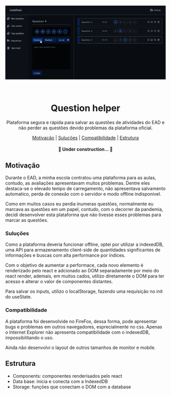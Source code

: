 ![Demonstration](public/question-helper.gif)

<br />

<h1 align="center">Question helper</h1>
<p align="center">Plataforma segura e rápida para salvar as questões de atividades do EAD e não perder as questões devido problemas da plataforma oficial.</p>

<p align="center">
 <a href="#motivacao">Motivação</a> |
 <a href="#solucoes">Suluções</a> |
 <a href="#compatibilidade">Compatibilidade</a> |
 <a href="#estrutura">Estrutura</a>
</p>

<h4 align="center"> 
	🚧  Under construction...  🚧
</h4>


<div id="motivacao" />

## Motivação

Durante o EAD, a minha escola contratou uma plataforma para as aulas, contudo, as avaliações apresentavam muitos problemas. Dentre eles destaca-se o elevado tempo de carregamento, não apresentava salvamento automatico, perda de conexão com o servidor e modo offline indisponível.

Como em muitos casos eu perdia inumeras questões, normalmente eu marcava as questões em um papel, contudo, com o decorrer da pandemia, decidi desenvolver esta plataforma que não tivesse esses problemas para marcar as questões.

<div id="solucoes" />

### Suluções

Como a plataforma deveria funcionar offline, optei por utilizar a indexedDB, uma API para armazenamento client-side de quantidades significantes de informações e buscas com alta performance por índices.

Com o objetivo de aumentar a performace, cada novo elemento é renderizado pelo react e adcionado ao DOM separadamente por meio do react render, ademais, em muitos cados, utilizo diretamente o DOM para ter acesso e alterar o valor de componentes distantes.

Para salvar os inputs, utilizo o localStorage, fazendo uma requisição no init do useState.

<div id="compatibilidade" />

### Compatibilidade

A plataforma foi desenvolvide no FireFox, dessa forma, pode apresentar bugs e problemas em outros navegadores, esprecialmente no css. Apenas o Internet Explorer não apresenta compatibilidade com o indexedDB, impossibilitando o uso.

Ainda não desenvolvi o layout de outros tamanhos de monitor e mobile.

<div id="estrutura" />

## Estrutura

- Components: componentes renderisados pelo react
- Data base: inicia e conecta com a IndexedDB
- Storage: funções que conectam o DOM com a database
